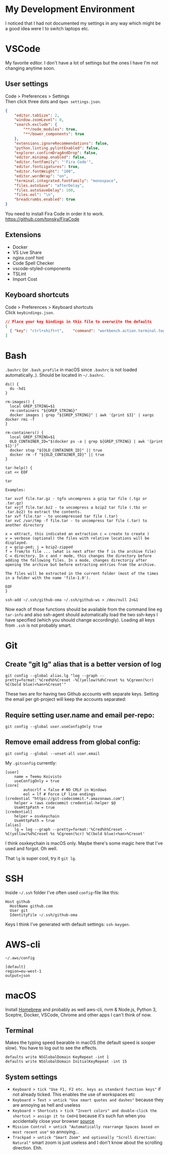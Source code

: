 # My Development Environment

I noticed that I had not documented my settings in any way which might be a good idea were I to switch laptops etc.

# VSCode

My favorite editor. I don't have a lot of settings but the ones I have I'm not changing anytime soon.

## User settings

Code > Preferences > Settings  
Then click three dots and `Open settings.json`.
```json
{
    "editor.tabSize": 2,
    "window.zoomLevel": 0,
    "search.exclude": {
        "**/node_modules": true,
        "**/bower_components": true
    },
    "extensions.ignoreRecommendations": false,
    "python.linting.pylintEnabled": false,
    "explorer.confirmDragAndDrop": false,
    "editor.minimap.enabled": false,
    "editor.fontFamily": "'Fira Code'",
    "editor.fontLigatures": true,
    "editor.fontWeight": "100",
    "editor.wordWrap": "on",
    "terminal.integrated.fontFamily": "monospace",
    "files.autoSave": "afterDelay",
    "files.autoSaveDelay": 100,
    "files.eol": "\n",
    "breadcrumbs.enabled": true
}
```
You need to install Fira Code in order it to work. https://github.com/tonsky/FiraCode

## Extensions

* Docker
* VS Live Share
* nginx.conf hint
* Code Spell Checker
* vscode-styled-components
* TSLint
* Import Cost

## Keyboard shortcuts

Code > Preferences > Keyboard shortcuts  
Click `keybindings.json`.
```json
// Place your key bindings in this file to overwrite the defaults
[
  { "key": "ctrl+shift+t",    "command": "workbench.action.terminal.toggleTerminal" }
]
```

# Bash

`.bashrc` (or `.bash_profile` in macOS since `.bashrc` is not loaded automatically..). Should be located in `~/.bashrc`.
```
ds() {
  du -hd1
}

rm-images() {
  local GREP_STRING=$1
  rm-containers "${GREP_STRING}"
  docker images | grep "${GREP_STRING}" | awk '{print $3}' | xargs docker rmi -f
}

rm-containers() {
  local GREP_STRING=$1
  OLD_CONTAINER_ID="$(docker ps -a | grep ${GREP_STRING} | awk '{print $1}')"
  docker stop "${OLD_CONTAINER_ID}" || true
  docker rm -f "${OLD_CONTAINER_ID}" || true
}

tar-help() {
cat << EOF

tar

Examples:

tar xvzf file.tar.gz - tgfo uncompress a gzip tar file (.tgz or .tar.gz)
tar xvjf file.tar.bz2 - to uncompress a bzip2 tar file (.tbz or .tar.bz2) to extract the contents.
tar xvf file.tar - to uncompressed tar file (.tar)
tar xvC /var/tmp -f file.tar - to uncompress tar file (.tar) to another directory

x = eXtract, this indicated an extraction c = create to create )
v = verbose (optional) the files with relative locations will be displayed.
z = gzip-ped; j = bzip2-zipped
f = from/to file ... (what is next after the f is the archive file)
C = directory. In c and r mode, this changes the directory before adding the following files. In x mode, changes directoriy after opening the archive but before extracting entries from the archive.

The files will be extracted in the current folder (most of the times in a folder with the name 'file-1.0').

EOF
}

ssh-add ~/.ssh/github-oma ~/.ssh/github-ws > /dev/null 2>&1
```
Now each of those functions should be available from the command line eg `tar-info` and also ssh-agent should automatically load the two ssh-keys I have specified (which you should change accordingly). Loading all keys from `.ssh` is not probably smart.

# Git

## Create "git lg" alias that is a better version of log
`git config --global alias.lg "log --graph --pretty=format:'%Cred%h%Creset -%C(yellow)%d%Creset %s %Cgreen(%cr) %C(bold blue)<%an>%Creset'"`

These two are for having two Github accounts with separate keys. Setting the email per git-project will keep the accounts separated:

## Require setting user.name and email per-repo:
`git config --global user.useConfigOnly true`

## Remove email address from global config:
`git config --global --unset-all user.email`

My `.gitconfig` currently:
```
[user]
	name = Teemu Koivisto
	useConfigOnly = true
[core]
        autocrlf = false # NO CRLF in Windows
        eol = lf # Force LF line endings
[credential "https://git-codecommit.*.amazonaws.com"]
    helper = !aws codecommit credential-helper $@ 
    UseHttpPath = true
[credential]
	helper = osxkeychain
	UseHttpPath = true
[alias]
	lg = log --graph --pretty=format:'%Cred%h%Creset -%C(yellow)%d%Creset %s %Cgreen(%cr) %C(bold blue)<%an>%Creset'
```
I think osxkeychain is macOS only. Maybe there's some magic here that I've used and forgot. Oh well.

That `lg` is super cool, try it `git lg`.

# SSH

Inside `~/.ssh` folder I've often used `config`-file like this:
```
Host github
  HostName github.com
  User git
  IdentityFile ~/.ssh/github-oma
```
Keys I think I've generated with default settings: `ssh-keygen`.

# AWS-cli

`~/.aws/config`
```
[default]
region=eu-west-1
output=json
```

# macOS

Install [Homebrew](https://brew.sh/) and probably as well aws-cli, nvm & Node.js, Python 3, Sceptre, Docker, VSCode, Chrome and other apps I can't think of now.

## Terminal

Makes the typing speed bearable in macOS (the default speed is sooper slow). You have to log out to see the effects.
```
defaults write NSGlobalDomain KeyRepeat -int 1
defaults write NSGlobalDomain InitialKeyRepeat -int 15
```

## System settings

* `Keyboard > tick "Use F1, F2 etc. keys as standard function keys"` if not already ticked. This enables the use of workspaces etc
* `Keyboard > Text > untick "Use smart quotes and dashes"` because they are annoying as hell and useless
* `Keyboard > Shortcuts > tick "Invert colors" and double-click the shortcut > assign it to Cmd+Q` because it's such fun when you accidentally close your browser [source](https://apple.stackexchange.com/questions/78948/how-to-disable-command-q-for-quit)
* `Mission Control > untick "Automatically rearrange Spaces based on most recent use"` so annoying...
* `Trackpad > untick "Smart Zoom" and optionally "Scroll direction: Natural"` smart zoom is just useless and I don't know about the scrolling direction. Ehh.
